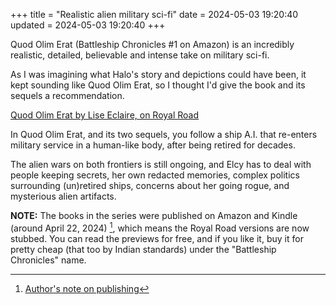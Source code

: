 +++
title = "Realistic alien military sci-fi"
date = 2024-05-03 19:20:40
updated = 2024-05-03 19:20:40
+++

Quod Olim Erat (Battleship Chronicles #1 on Amazon)
is an incredibly realistic, detailed, believable
and intense take on military sci-fi.

As I was imagining what Halo's
story and depictions could have been,
it kept sounding like Quod Olim Erat,
so I thought I'd give the book
and its sequels a recommendation.

[Quod Olim Erat by Lise Eclaire, on Royal Road](https://www.royalroad.com/fiction/15449/quod-olim-erat)

In Quod Olim Erat, and its two sequels,
you follow a ship A.I. that re-enters military service
in a human-like body, after being retired for decades.

The alien wars on both frontiers is still ongoing,
and Elcy has to deal with people keeping secrets,
her own redacted memories,
complex politics surrounding (un)retired ships,
concerns about her going rogue,
and mysterious alien artifacts.

**NOTE:** The books in the series were
published on Amazon and Kindle (around April 22, 2024) [^1],
which means the Royal Road versions are now stubbed.
You can read the previews for free, and if you like it,
buy it for pretty cheap (that too by Indian standards)
under the "Battleship Chronicles" name.

[^1]: [Author's note on publishing](https://www.royalroad.com/fiction/15449/quod-olim-erat/chapter/1606159/available-on-amazon-and-kindle)
